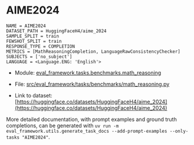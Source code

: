 # AIME2024

````
NAME = AIME2024
DATASET_PATH = HuggingFaceH4/aime_2024
SAMPLE_SPLIT = train
FEWSHOT_SPLIT = train
RESPONSE_TYPE = COMPLETION
METRICS = [MathReasoningCompletion, LanguageRawConsistencyChecker]
SUBJECTS = ['no_subject']
LANGUAGE = <Language.ENG: 'English'>
````

- Module: [eval_framework.tasks.benchmarks.math_reasoning](eval_framework.tasks.benchmarks.math_reasoning)

- File: [src/eval_framework/tasks/benchmarks/math_reasoning.py](../../src/eval_framework/tasks/benchmarks/math_reasoning.py)

- Link to dataset: [https://huggingface.co/datasets/HuggingFaceH4/aime_2024](https://huggingface.co/datasets/HuggingFaceH4/aime_2024)

More detailed documentation, with prompt examples and ground truth completions, can be generated with `uv run -m eval_framework.utils.generate_task_docs --add-prompt-examples --only-tasks "AIME2024"`.
